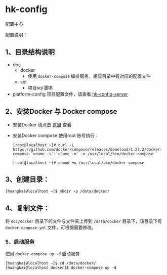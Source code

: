 # hk-config
配置中心

配置说明：

## 1、目录结构说明 ##

- doc
	- docker
		- 使用 `docker-compose` 编排服务，相应目录中有对应的配置文件
	- sql
		- 项目sql 脚本
- platform-config
项目配置文件，请查看 [hk-config-server](https://github.com/huankai/hk-platform/blob/master/hk-config-server/src/main/resources/application.yml) 
## 2、安装Docker 与 Docker compose ##
- 安装Docker
请点击 [这里](https://github.com/huankai/blog-resources/blob/master/blog/Docker/Docker_01_%E7%AE%80%E4%BB%8B%E4%B8%8E%E5%AE%89%E8%A3%85.md) 查看

- 安装Docker compose
使用root 账号执行：
	```
	[root@localhost ~]# curl -L https://github.com/docker/compose/releases/download/1.23.2/docker-compose-`uname -s`-`uname -m` -o /usr/local/bin/docker-compose
	
	[root@localhost ~]# chmod +x /usr/local/bin/docker-compose
	```

## 3、创建目录： ##

```
[huangkai@localhost ~]$ mkdir -p /data/docker/
```

## 4、复制文件： ##
将 `doc/docker` 目录下的文件与文件夹上传到 `/data/docker` 目录下，该目录下有`docker-compose.yml` 文件，可根据需要修改。

### 5、启动服务 #

使用 `docker-compose up -d` 启动服务

```
[huangkai@localhost ~]$ cd /data/docker/
[huangkai@localhost docker]$ docker-compose up -d
``` 